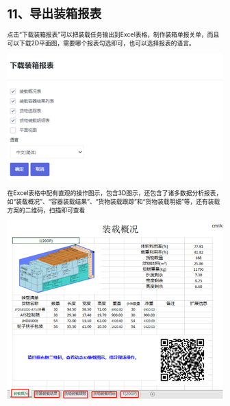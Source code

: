 # 11、导出装箱报表

点击“下载装箱报表”可以把装载任务输出到Excel表格，制作装箱单报关单，而且可以下载2D平面图，需要哪个报表勾选即可，也可以选择报表的语言。

![](../.gitbook/assets/55%20%281%29.png)

在Excel表格中配有直观的操作图示，包含3D图示，还包含了诸多数据分析报表，如“装载概况”、“容器装载结果”、“货物装载跟踪”和“货物装载明细”等，还有装载方案的二维码，扫描即可查看

![](../.gitbook/assets/56.png)


